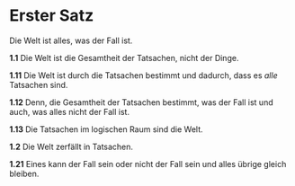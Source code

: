 # Erster Satz

Die Welt ist alles, was der Fall ist.

**1.1**
Die Welt ist die Gesamtheit der Tatsachen, nicht der Dinge.

**1.11**
Die Welt ist durch die Tatsachen bestimmt und dadurch, dass es _alle_ Tatsachen sind.

**1.12**
Denn, die Gesamtheit der Tatsachen bestimmt, was der Fall ist und auch, was alles nicht der Fall ist.

**1.13**
Die Tatsachen im logischen Raum sind die Welt.

**1.2**
Die Welt zerfällt in Tatsachen.

**1.21**
Eines kann der Fall sein oder nicht der Fall sein und alles übrige gleich bleiben.